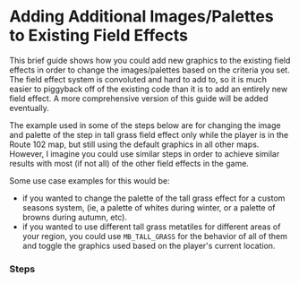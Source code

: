 # Adding Additional Images/Palettes to Existing Field Effects

This brief guide shows how you could add new graphics to the existing field effects in order to change the images/palettes based on the criteria you set.
The field effect system is convoluted and hard to add to, so it is much easier to piggyback off of the existing code than it is to add an entirely new field effect.
A more comprehensive version of this guide will be added eventually.

The example used in some of the steps below are for changing the image and palette of the step in tall grass field effect only while the player is in the Route 102 map, but still using the default graphics in all other maps.
However, I imagine you could use similar steps in order to achieve similar results with most (if not all) of the other field effects in the game.

Some use case examples for this would be:
* if you wanted to change the palette of the tall grass effect for a custom seasons system, (ie, a palette of whites during winter, or a palette of browns during autumn, etc).
* if you wanted to use different tall grass metatiles for different areas of your region, you could use `MB_TALL_GRASS` for the behavior of all of them and toggle the graphics used based on the player's current location.

### Steps
